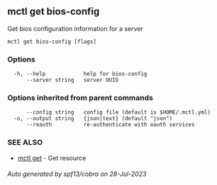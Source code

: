 ## mctl get bios-config

Get bios configuration information for a server

```
mctl get bios-config [flags]
```

### Options

```
  -h, --help            help for bios-config
      --server string   server UUID
```

### Options inherited from parent commands

```
      --config string   config file (default is $HOME/.mctl.yml)
  -o, --output string   {json|text} (default "json")
      --reauth          re-authenticate with oauth services
```

### SEE ALSO

* [mctl get](mctl_get.md)	 - Get resource

###### Auto generated by spf13/cobra on 28-Jul-2023
